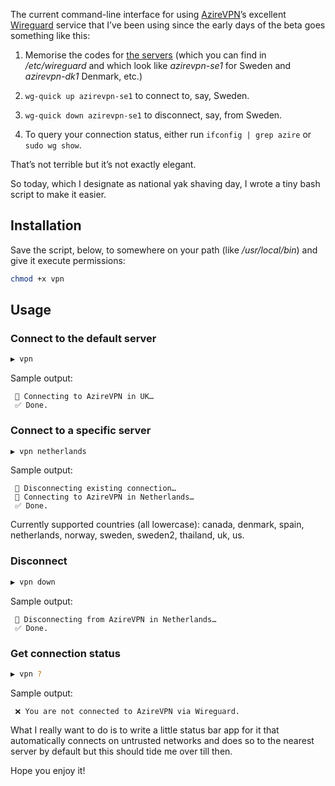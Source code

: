 The current command-line interface for using [AzireVPN](https://www.azirevpn.com/)’s excellent [Wireguard](https://www.wireguard.com/) service that I’ve been using since the early days of the beta goes something like this:

1. Memorise the codes for [the servers](https://www.azirevpn.com/docs/servers#servers) (which you can find in _/etc/wireguard_ and which look like _azirevpn-se1_ for Sweden and _azirevpn-dk1_ Denmark, etc.)

2. `wg-quick up azirevpn-se1` to connect to, say, Sweden.

3. `wg-quick down azirevpn-se1` to disconnect, say, from Sweden.

4. To query your connection status, either run `ifconfig | grep azire` or `sudo wg show`.

That’s not terrible but it’s not exactly elegant.

So today, which I designate as national yak shaving day, I wrote a tiny bash script to make it easier.

## Installation

Save the script, below, to somewhere on your path (like _/usr/local/bin_) and give it execute permissions:

```sh
chmod +x vpn
```

## Usage

### Connect to the default server

```sh
▶ vpn
```

Sample output:

```
 📡 Connecting to AzireVPN in UK…
 ✅ Done.
```

### Connect to a specific server

```sh
▶ vpn netherlands
```

Sample output:

```
 👋 Disconnecting existing connection…
 📡 Connecting to AzireVPN in Netherlands…
 ✅ Done.
```

Currently supported countries (all lowercase): canada, denmark, spain, netherlands, norway, sweden, sweden2, thailand, uk, us.

### Disconnect

```sh
▶ vpn down
```

Sample output:

```
 👋 Disconnecting from AzireVPN in Netherlands…
 ✅ Done.
```

### Get connection status

```sh
▶ vpn ?
```

Sample output:

```
 ❌ You are not connected to AzireVPN via Wireguard.
```

What I really want to do is to write a little status bar app for it that automatically connects on untrusted networks and does so to the nearest server by default but this should tide me over till then.

Hope you enjoy it!
